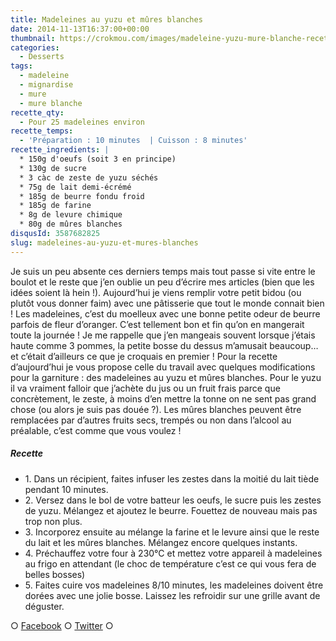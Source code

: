 ```yaml
---
title: Madeleines au yuzu et mûres blanches
date: 2014-11-13T16:37:00+00:00
thumbnail: https://crokmou.com/images/madeleine-yuzu-mure-blanche-recette-crokmou-blog-culinaire.jpg
categories:
  - Desserts
tags:
  - madeleine
  - mignardise
  - mure
  - mure blanche
recette_qty:
  - Pour 25 madeleines environ
recette_temps:
  - 'Préparation : 10 minutes  | Cuisson : 8 minutes'
recette_ingredients: |
  * 150g d'oeufs (soit 3 en principe)
  * 130g de sucre
  * 3 càc de zeste de yuzu séchés
  * 75g de lait demi-écrémé
  * 185g de beurre fondu froid
  * 185g de farine
  * 8g de levure chimique
  * 80g de mûres blanches
disqusId: 3587682825
slug: madeleines-au-yuzu-et-mures-blanches
---
```


Je suis un peu absente ces derniers temps mais tout passe si vite entre le boulot et le reste que j’en oublie un peu d’écrire mes articles (bien que les idées soient là hein !). Aujourd’hui je viens remplir votre petit bidou (ou plutôt vous donner faim) avec une pâtisserie que tout le monde connait bien ! Les madeleines, c’est du moelleux avec une bonne petite odeur de beurre parfois de fleur d’oranger. C’est tellement bon et fin qu’on en mangerait toute la journée ! Je me rappelle que j’en mangeais souvent lorsque j’étais haute comme 3 pommes, la petite bosse du dessus m’amusait beaucoup… et c’était d’ailleurs ce que je croquais en premier ! Pour la recette d’aujourd’hui je vous propose celle du travail avec quelques modifications pour la garniture : des madeleines au yuzu et mûres blanches. Pour le yuzu il va vraiment falloir que j’achète du jus ou un fruit frais parce que concrètement, le zeste, à moins d’en mettre la tonne on ne sent pas grand chose (ou alors je suis pas douée ?). Les mûres blanches peuvent être remplacées par d’autres fruits secs, trempés ou non dans l’alcool au préalable, c’est comme que vous voulez !

##### Recette

* 1\. Dans un récipient, faites infuser les zestes dans la moitié du lait tiède pendant 10 minutes.
* 2\. Versez dans le bol de votre batteur les oeufs, le sucre puis les zestes de yuzu. Mélangez et ajoutez le beurre. Fouettez de nouveau mais pas trop non plus.
* 3\. Incorporez ensuite au mélange la farine et le levure ainsi que le reste du lait et les mûres blanches. Mélangez encore quelques instants.
* 4\. Préchauffez votre four à 230°C et mettez votre appareil à madeleines au frigo en attendant (le choc de température c’est ce qui vous fera de belles bosses)
* 5\. Faites cuire vos madeleines 8/10 minutes, les madeleines doivent être dorées avec une jolie bosse. Laissez les refroidir sur une grille avant de déguster.

○ [Facebook](https://www.facebook.com/crokmou.blog) ○ [Twitter](https://twitter.com/Crokmou) ○